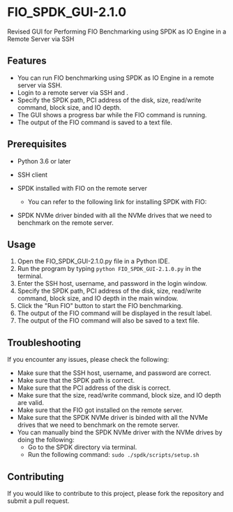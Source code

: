 # FIO_SPDK_GUI-2.1.0
Revised GUI for Performing FIO Benchmarking using SPDK as IO Engine in a Remote Server via SSH
        
## Features
- You can run FIO benchmarking using SPDK as IO Engine in a remote server via SSH.
- Login to a remote server via SSH and .
- Specify the SPDK path, PCI address of the disk, size, read/write command, block size, and IO depth.
- The GUI shows a progress bar while the FIO command is running.
- The output of the FIO command is saved to a text file.

## Prerequisites
- Python 3.6 or later
- SSH client
- SPDK installed with FIO on the remote server
  - You can refer to the following link for installing SPDK with FIO: 

- SPDK NVMe driver binded with all the NVMe drives that we need to benchmark on the remote server.

## Usage
1. Open the FIO_SPDK_GUI-2.1.0.py file in a Python IDE.
2. Run the program by typing `python FIO_SPDK_GUI-2.1.0.py` in the terminal.
3. Enter the SSH host, username, and password in the login window.
4. Specify the SPDK path, PCI address of the disk, size, read/write command, block size, and IO depth in the main window.
5. Click the "Run FIO" button to start the FIO benchmarking.
6. The output of the FIO command will be displayed in the result label.
7. The output of the FIO command will also be saved to a text file.

## Troubleshooting
If you encounter any issues, please check the following:
- Make sure that the SSH host, username, and password are correct.
- Make sure that the SPDK path is correct.
- Make sure that the PCI address of the disk is correct.
- Make sure that the size, read/write command, block size, and IO depth are valid.
- Make sure that the FIO got installed on the remote server.
- Make sure that the SPDK NVMe driver is binded with all the NVMe drives that we need to benchmark on the remote server.
- You can manually bind the SPDK NVMe driver with the NVMe drives by doing the following:
  - Go to the SPDK directory via terminal.
  - Run the following command:
`sudo ./spdk/scripts/setup.sh`

## Contributing
If you would like to contribute to this project, please fork the repository and submit a pull request.
